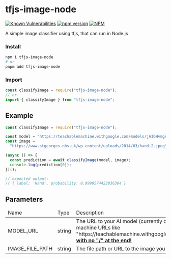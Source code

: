 # tfjs-image-node

[![Known Vulnerabilities](https://snyk.io/test/github/dwyl/hapi-auth-jwt2/badge.svg?targetFile=package.json)](https://snyk.io/test/github/kevinanielsen/tfjs-image-node?targetFile=package.json)
[![npm version](https://badge.fury.io/js/tfjs-image-node.svg)](https://badge.fury.io/js/tfjs-image-node)
[![NPM](https://github.com/kevinanielsen/tfjs-image-node/actions/workflows/npm-publish.yml/badge.svg)](https://github.com/kevinanielsen/tfjs-image-node/actions/workflows/npm-publish.yml/badge.svg)

A simple image classifier using tfjs, that can run in Node.js

### Install

```bash
npm i tfjs-image-node
# or
pnpm add tfjs-image-node
```

### Import

```typescript
const classifyImage = require("tfjs-image-node");
// or
import { classifyImage } from "tfjs-image-node";
```

## Example

```typescript
const classifyImage = require("tfjs-image-node");

const model = "https://teachablemachine.withgoogle.com/models/jAIOHvmge";
const image =
  "https://www.stgeorges.nhs.uk/wp-content/uploads/2014/03/hand-2.jpeg";

(async () => {
  const prediction = await classifyImage(model, image);
  console.log(prediction[0]);
})();

// expected output:
// { label: 'Hand', probability: 0.9999574422836304 }
```

## Parameters

<table>
  <thead>
    <tr>
      <td>Name</td>
      <td>Type</td>
      <td>Description</td>  
    </tr>
  </thead>  
  <tdata>
    <tr>
      <td>
        MODEL_URL
      </td>
      <td>
        string
      </td>
      <td>
        The URL to your AI model (currently only supports teachable machine URLs like "https://teachablemachine.withgoogle.com/models/{model_id}" <u><b>with no "/" at the end!</b></u>
      </td>
    </tr>
    <tr>
      <td>
        IMAGE_FILE_PATH
      </td>
      <td>
        string
      </td>
      <td>
        The file path or URL to the image you want classified.
      </td>
    </tr>
  </tdata>
</table>

